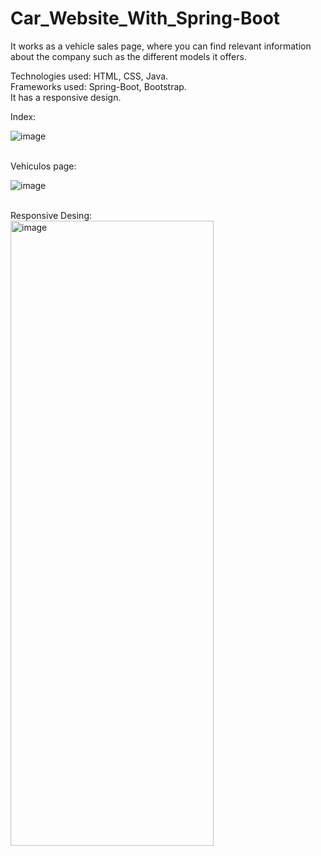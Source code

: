 # Car_Website_With_Spring-Boot

It works as a vehicle sales page, where you can find relevant information about the company such as the different models it offers.

Technologies used: HTML, CSS, Java. <br/>
Frameworks used: Spring-Boot, Bootstrap. <br/>
It has a responsive design. <br/>

Index:

![image](https://github.com/L-533/Car_Website_With_Spring-Boot/assets/98188267/307c6338-1990-4d63-8cf2-f369a5c25a3f)

</br>
Vehiculos page:

![image](https://github.com/L-533/Car_Website_With_Spring-Boot/assets/98188267/b1082c8b-079e-44e7-a72f-74c15b294c76)

</br>
Responsive Desing:</br>
<img src="https://github.com/L-533/Car_Website_With_Spring-Boot/assets/98188267/deead7dd-fb76-4fb5-a2f6-b11b89f166f6" alt="image" width="325" height="1000" >

